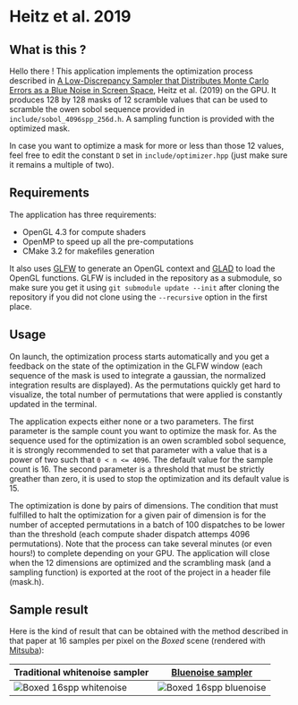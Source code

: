 # Heitz et al. 2019

## What is this ? 

Hello there ! This application implements the optimization process described in [A Low-Discrepancy Sampler that Distributes Monte Carlo Errors as a Blue Noise in Screen Space](https://belcour.github.io/blog/research/publication/2019/06/17/sampling-bluenoise.html), Heitz et al. (2019) on the GPU. 
It produces 128 by 128 masks of 12 scramble values that can be used to scramble the owen sobol sequence provided in ```include/sobol_4096spp_256d.h```. A sampling function is provided with the optimized mask. 

In case you want to optimize a mask for more or less than those 12 values, feel free to edit the constant ```D``` set in ```include/optimizer.hpp``` (just make sure it remains a multiple of two).


## Requirements

The application has three requirements:
 - OpenGL 4.3 for compute shaders
 - OpenMP to speed up all the pre-computations
 - CMake 3.2 for makefiles generation

It also uses [GLFW](https://github.com/glfw/glfw) to generate an OpenGL context and [GLAD](https://github.com/Dav1dde/glad) to load the OpenGL functions. 
GLFW is included in the repository as a submodule, so make sure you get it using ```git submodule update --init``` after cloning the repository if you did not clone using the ```--recursive``` option in the first place.


## Usage

On launch, the optimization process starts automatically and you get a feedback on the state of the optimization in the GLFW window (each sequence of the mask is used to integrate a gaussian, the normalized integration results are displayed). 
As the permutations quickly get hard to visualize, the total number of permutations that were applied is constantly updated in the terminal.

The application expects either none or a two parameters. The first parameter is the sample count you want to optimize the mask for. As the sequence used for the optimization is an owen scrambled sobol sequence, it is strongly recommended to set that parameter with a value that is a power of two such that ```0 < n <= 4096```. The default value for the sample count is 16. 
The second parameter is a threshold that must be strictly greather than zero, it is used to stop the optimization and its default value is 15. 

The optimization is done by pairs of dimensions. The condition that must fulfilled to halt the optimization for a given pair of dimension is for the number of accepted permutations in a batch of 100 dispatches to be lower than the threshold (each compute shader dispatch attemps 4096 permutations). Note that the process can take several minutes (or even hours!) to complete depending on your GPU.
The application will close when the 12 dimensions are optimized and the scrambling mask (and a sampling function) is exported at the root of the project in a header file (mask.h).


## Sample result
Here is the kind of result that can be obtained with the method described in that paper at 16 samples per pixel on the *Boxed* scene (rendered with [Mitsuba](http://www.mitsuba-renderer.org)):

| Traditional whitenoise sampler                                                           | [Bluenoise sampler](https://belcour.github.io/blog/research/publication/2019/06/17/sampling-bluenoise.html) |
| ---------------------------------------------------------------------------------------- |:-----------------------------------------------------------------------------------------------------------:|
| <img src="https://i.imgur.com/GkNUQcz.png" alt="Boxed 16spp whitenoise"> | <img src="https://i.imgur.com/mOj1XTK.png" alt="Boxed 16spp bluenoise">                      |

